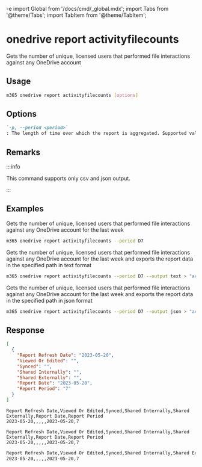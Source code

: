 -e <!-- DISCLAIMER: All secrets, passwords, and sensitive values in this document are examples only and not real credentials. -->
import Global from '/docs/cmd/_global.mdx';
import Tabs from '@theme/Tabs';
import TabItem from '@theme/TabItem';

# onedrive report activityfilecounts

Gets the number of unique, licensed users that performed file interactions against any OneDrive account

## Usage

```sh
m365 onedrive report activityfilecounts [options]
```

## Options

```md definition-list
`-p, --period <period>`
: The length of time over which the report is aggregated. Supported values `D7`, `D30`, `D90`, `D180`.
```

<Global />

## Remarks

:::info

This command supports only csv and json output.

:::

## Examples

Gets the number of unique, licensed users that performed file interactions against any OneDrive account for the last week

```sh
m365 onedrive report activityfilecounts --period D7
```

Gets the number of unique, licensed users that performed file interactions against any OneDrive account for the last week and exports the report data in the specified path in text format

```sh
m365 onedrive report activityfilecounts --period D7 --output text > "activityfilecounts.txt"
```

Gets the number of unique, licensed users that performed file interactions against any OneDrive account for the last week and exports the report data in the specified path in json format

```sh
m365 onedrive report activityfilecounts --period D7 --output json > "activityfilecounts.json"
```

## Response

<Tabs>
  <TabItem value="JSON">

  ```json
  [
    {
      "Report Refresh Date": "2023-05-20",
      "Viewed Or Edited": "",
      "Synced": "",
      "Shared Internally": "",
      "Shared Externally": "",
      "Report Date": "2023-05-20",
      "Report Period": "7"
    }
  ]
  ```

  </TabItem>
  <TabItem value="Text">

  ```text
  Report Refresh Date,Viewed Or Edited,Synced,Shared Internally,Shared Externally,Report Date,Report Period
  2023-05-20,,,,,2023-05-20,7
  ```

  </TabItem>
  <TabItem value="CSV">

  ```csv
  Report Refresh Date,Viewed Or Edited,Synced,Shared Internally,Shared Externally,Report Date,Report Period
  2023-05-20,,,,,2023-05-20,7
  ```

  </TabItem>
  <TabItem value="Markdown">

  ```md
  Report Refresh Date,Viewed Or Edited,Synced,Shared Internally,Shared Externally,Report Date,Report Period
  2023-05-20,,,,,2023-05-20,7
  ```

  </TabItem>
</Tabs>
